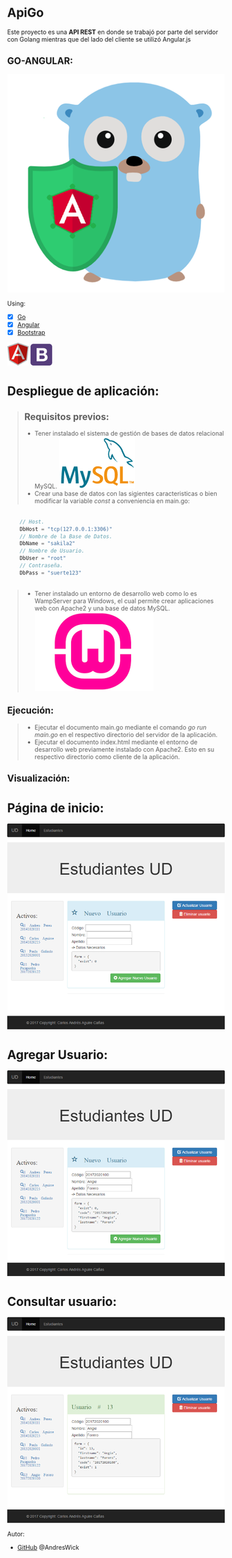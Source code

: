 # ApiGo
Este proyecto es una **API REST** en donde se trabajó por parte del servidor con Golang mientras que del lado del cliente se utilizó Angular.js
## GO-ANGULAR:
 ![GitHub](/img/go-angular.png)
 
Using:
* [x] [Go](https://golang.org/) 
* [x] [Angular](https://angular.io/)
* [x] [Bootstrap](https://v4-alpha.getbootstrap.com/)

![Logo](/img/angular.png)
![Logo](/img/bootstrap.png)

# Despliegue de aplicación:
> ## Requisitos previos:
> - Tener instalado el sistema de gestión de bases de datos relacional MySQL.
> ![Logo](/img/mysql.png)
> - Crear una base de datos con las sigientes caracteristicas o bien modificar la variable *const* a conveniencia en main.go:

```go
		
	// Host.
	DbHost = "tcp(127.0.0.1:3306)"
	// Nombre de la Base de Datos.
	DbName = "sakila2"
	// Nombre de Usuario.
	DbUser = "root"
	// Contraseña.
	DbPass = "suerte123"
		
```	
> - Tener instalado un entorno de desarrollo web como lo es WampServer para Windows, el cual permite crear aplicaciones web con Apache2 y una base de datos MySQL.
> ![Logo](/img/wamp.png)

## Ejecución:
> - Ejecutar el documento main.go mediante el comando *go run main.go* en el respectivo directorio del servidor de la aplicación. 
> - Ejecutar el documento index.html mediante el entorno de desarrollo web previamente instalado con Apache2. Esto en su respectivo directorio como cliente de la aplicación.

## Visualización:
# Página de inicio:
![Logo](/img/page1.png)
# Agregar Usuario:
![Logo](/img/page2.png)
# Consultar usuario:
![Logo](/img/page3.png)

Autor:
*  [GitHub](https://github.com/AndresWick)
	 @AndresWick

